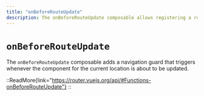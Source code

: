 ```yaml
---
title: "onBeforeRouteUpdate"
description: The onBeforeRouteUpdate composable allows registering a route guard within a component.
---
```


# `onBeforeRouteUpdate`

The `onBeforeRouteUpdate` composable adds a navigation guard that triggers whenever the component for the current location is about to be updated.

::ReadMore{link="https://router.vuejs.org/api/#Functions-onBeforeRouteUpdate"}
::
